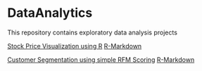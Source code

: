 # DataAnalytics
This repository contains exploratory data analysis projects

[Stock Price Visualization using R](https://github.com/madankundapur/DataAnalytics/blob/master/Stock%20Price%20Visualization%20using%20R.pdf) [R-Markdown](https://github.com/madankundapur/DataAnalytics/blob/master/StockPriceVisualization.Rmd) 

[Customer Segmentation using simple RFM Scoring](https://github.com/madankundapur/DataAnalytics/blob/master/Customer%20Segmentation%20using%20simple%20RFM%20Scoring.pdf) [R-Markdown](https://github.com/madankundapur/DataAnalytics/blob/master/CustomerSegmentation-RFM-Scoring.Rmd)
